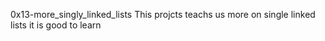 0x13-more_singly_linked_lists
This projcts teachs us more on single linked lists
it is good to learn
